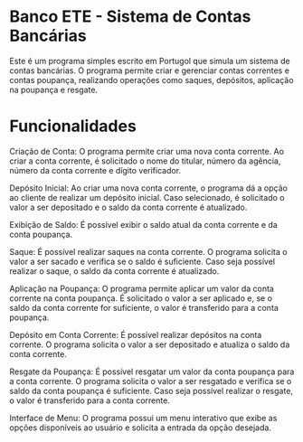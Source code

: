# Banco ETE - Sistema de Contas Bancárias

Este é um programa simples escrito em Portugol que simula um sistema de contas bancárias. O programa permite criar e gerenciar contas correntes e contas poupança, realizando operações como saques, depósitos, aplicação na poupança e resgate.

# Funcionalidades

Criação de Conta: O programa permite criar uma nova conta corrente. Ao criar a conta corrente, é solicitado o nome do titular, número da agência, número da conta corrente e dígito verificador.

Depósito Inicial: Ao criar uma nova conta corrente, o programa dá a opção ao cliente de realizar um depósito inicial. Caso selecionado, é solicitado o valor a ser depositado e o saldo da conta corrente é atualizado.

Exibição de Saldo: É possível exibir o saldo atual da conta corrente e da conta poupança.

Saque: É possível realizar saques na conta corrente. O programa solicita o valor a ser sacado e verifica se o saldo é suficiente. Caso seja possível realizar o saque, o saldo da conta corrente é atualizado.

Aplicação na Poupança: O programa permite aplicar um valor da conta corrente na conta poupança. É solicitado o valor a ser aplicado e, se o saldo da conta corrente for suficiente, o valor é transferido para a conta poupança.

Depósito em Conta Corrente: É possível realizar depósitos na conta corrente. O programa solicita o valor a ser depositado e atualiza o saldo da conta corrente.

Resgate da Poupança: É possível resgatar um valor da conta poupança para a conta corrente. O programa solicita o valor a ser resgatado e verifica se o saldo da conta poupança é suficiente. Caso seja possível realizar o resgate, o valor é transferido para a conta corrente.

Interface de Menu: O programa possui um menu interativo que exibe as opções disponíveis ao usuário e solicita a entrada da opção desejada.
